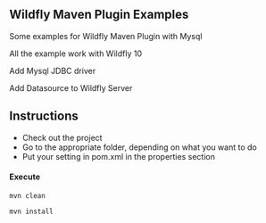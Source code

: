 ## Wildfly Maven Plugin Examples

Some examples for Wildfly Maven Plugin with Mysql

All the example work with Wildfly 10

Add Mysql JDBC driver

Add Datasource to Wildfly Server


## Instructions
* Check out the project 
* Go to the appropriate folder, depending on what you want to do
* Put your setting in pom.xml in the properties section

#### Execute 

```
mvn clean 
```

```
mvn install 
```

